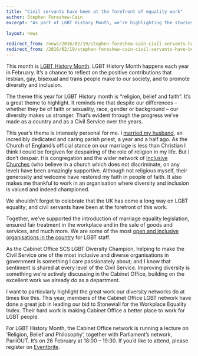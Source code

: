 ```yaml
---
title: "Civil servants have been at the forefront of equality work"
author: Stephen Foreshew-Cain
excerpt: "As part of LGBT History Month, we’re highlighting the stories of LGB* civil servants. Stephen Foreshew-Cain is the Executive Director of the Government Digital Service - part of the Cabinet Office. He writes about how the Civil Service has a lot to be proud of on LGBT diversity."

layout: news

redirect_from: /news/2016/02/19/stephen-foreshew-cain-civil-servants-have-been-at-the-forefront-of-equality-work/
redirect_from: /2016/02/19/stephen-foreshew-cain-civil-servants-have-been-at-the-forefront-of-equality-work/
---
```


This month is <a href="http://www.lgbthistorymonth.org.uk/">LGBT History Month</a>. LGBT History Month happens each year in February. It’s a chance to reflect on the positive contributions that lesbian, gay, bisexual and trans people make to our society, and to promote diversity and inclusion.

The theme this year for LGBT History month is “religion, belief and faith”. It’s a great theme to highlight. It reminds me that despite our differences – whether they be of faith or sexuality, race, gender or background – our diversity makes us stronger. That’s evident through the progress we’ve made as a country and as a Civil Service over the years.

This year’s theme is intensely personal for me. I <a href="http://www.theguardian.com/commentisfree/video/2014/jul/11/vicar-wedding-same-sex-marriage-rev-andrew-cain">married my husband</a>, an incredibly dedicated and caring parish priest, a year and a half ago. As the Church of England’s official stance on our marriage is less than Christian I think I could be forgiven for despairing of the role of religion in my life. But I don’t despair. His congregation and the wider network of <a href="http://inclusive-church.org.uk/">Inclusive Churches</a> (who believe in a church which does not discriminate, on any level) have been amazingly supportive. Although not religious myself, their generosity and welcome have restored my faith in people of faith. It also makes me thankful to work in an organisation where diversity and inclusion is valued and indeed championed.

We shouldn’t forget to celebrate that the UK has come a long way on LGBT equality; and civil servants have been at the forefront of this work.

Together, we’ve supported the introduction of marriage equality legislation, ensured fair treatment in the workplace and in the sale of goods and services, and much more. We are some of the most <a href="https://civilservice.blog.gov.uk/2016/01/21/civil-service-among-the-best/">open and inclusive organisations in the country</a> for LGBT staff.

As the Cabinet Office SCS LGBT Diversity Champion, helping to make the Civil Service one of the most inclusive and diverse organisations in government is something I care passionately about; and I know that sentiment is shared at every level of the Civil Service. Improving diversity is something we’re actively discussing in the Cabinet Office, building on the excellent work we already do as a department.

I want to particularly highlight the great work our diversity networks do at times like this. This year, members of the Cabinet Office LGBT network have done a great job in leading our bid to Stonewall for the Workplace Equality Index. Their hard work is making Cabinet Office a better place to work for LGBT people.

For LGBT History Month, the Cabinet Office network is running a lecture on ‘Religion, Belief and Philosophy’, together with Parliament’s network, ParliOUT. It’s on 26 February at 18:00 – 19:30. If you’d like to attend, please register on <a href="https://www.eventbrite.co.uk/e/lgbt-history-month-talk-religion-belief-and-philosophy-tickets-20913920098">Eventbrite</a>.